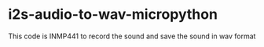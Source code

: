# i2s-audio-to-wav-micropython
This code is INMP441 to record the sound and save the sound in wav format
